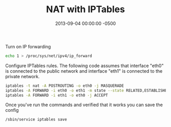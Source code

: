 ﻿---
title:  NAT with IPTables
date:   2013-09-04 00:00:00 -0500
categories: IT
---

Turn on IP forwarding

```bash
echo 1 > /proc/sys/net/ipv4/ip_forward
```

Configure IPTables rules. The following code assumes that interface "eth0" is connected to the public network and interface "eth1" is connected to the private network.

```bash
iptables -t nat -A POSTROUTING -o eth0 -j MASQUERADE
iptables -A FORWARD -i eth0 -o eth1 -m state --state RELATED,ESTABLISHED -j ACCEPT
iptables -A FORWARD -i eth1 -o eth0 -j ACCEPT
```

Once you've run the commands and verified that it works you can save the config

```bash
/sbin/service iptables save
```
